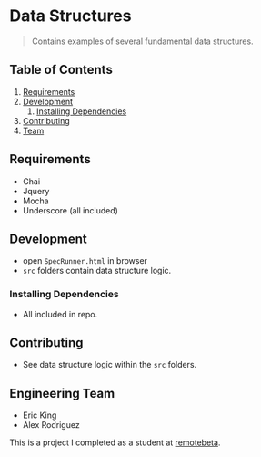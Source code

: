 # Data Structures

> Contains examples of several fundamental data structures.


## Table of Contents

1. [Requirements](#requirements)
1. [Development](#development)
    1. [Installing Dependencies](#installing-dependencies)
1. [Contributing](#contributing)
1. [Team](#engineering-team)


## Requirements

- Chai
- Jquery
- Mocha
- Underscore
(all included)


## Development
 - open `SpecRunner.html` in browser
 - `src` folders contain data structure logic.

### Installing Dependencies
 - All included in repo.


## Contributing
 - See data structure logic within the `src` folders.



## Engineering Team
  - Eric King
  - Alex Rodriguez


This is a project I completed as a student at [remotebeta](http://remotebeta.com).